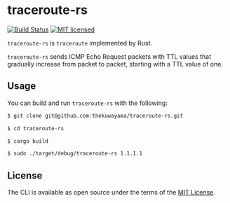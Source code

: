# traceroute-rs

[![Build Status](https://travis-ci.org/thekuwayama/traceroute-rs.svg?branch=master)](https://travis-ci.org/thekuwayama/traceroute-rs)
[![MIT licensed](https://img.shields.io/badge/license-MIT-brightgreen.svg)](https://raw.githubusercontent.com/thekuwayama/traceroute-rs/master/LICENSE.txt)

`traceroute-rs` is `traceroute` implemented by Rust.

`traceroute-rs` sends ICMP Echo Request packets with TTL values that gradually increase from packet to packet, starting with a TTL value of one. 

## Usage

You can build and run `traceroute-rs` with the following:

```bash
$ git clone git@github.com:thekuwayama/traceroute-rs.git

$ cd traceroute-rs

$ cargo build

$ sudo ./target/debug/traceroute-rs 1.1.1.1
```

## License

The CLI is available as open source under the terms of the [MIT License](http://opensource.org/licenses/MIT).
